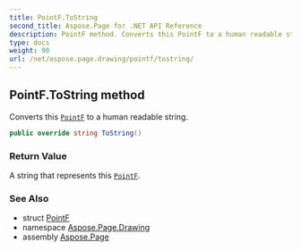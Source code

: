 ```yaml
---
title: PointF.ToString
second_title: Aspose.Page for .NET API Reference
description: PointF method. Converts this PointF to a human readable string
type: docs
weight: 90
url: /net/aspose.page.drawing/pointf/tostring/
---
```

## PointF.ToString method

Converts this [`PointF`](../) to a human readable string.

```csharp
public override string ToString()
```

### Return Value

A string that represents this [`PointF`](../).

### See Also

* struct [PointF](../)
* namespace [Aspose.Page.Drawing](../../pointf/)
* assembly [Aspose.Page](../../../)


